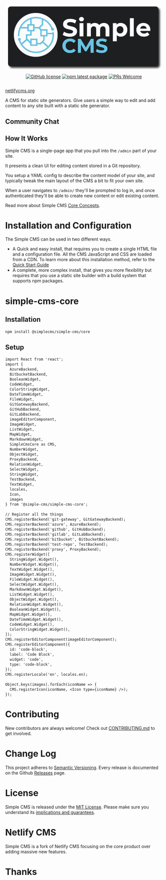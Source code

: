 <div style="display: flex; flex-direction: column; align-items: center;">
  <img src="simple-cms-logo.png" width="500px" />

[![GitHub license](https://img.shields.io/badge/license-MIT-blue.svg)](https://github.com/SimpleCMS/simple-cms/blob/main/LICENSE)
[![npm latest package](https://img.shields.io/npm/v/@simplecms/simple-cms-core/latest.svg)](https://www.npmjs.com/package/@simplecms/simple-cms-core)
[![PRs Welcome](https://img.shields.io/badge/PRs-welcome-brightgreen.svg)](https://github.com/SimpleCMS/simple-cms/blob/main/CONTRIBUTING.md)

</div>

[netlifycms.org](https://www.netlifycms.org/) 

A CMS for static site generators. Give users a simple way to edit
and add content to any site built with a static site generator.

## Community Chat

## How It Works

Simple CMS is a single-page app that you pull into the `/admin` part of your site.

It presents a clean UI for editing content stored in a Git repository.

You setup a YAML config to describe the content model of your site, and typically
tweak the main layout of the CMS a bit to fit your own site.

When a user navigates to `/admin/` they'll be prompted to log in, and once authenticated
they'll be able to create new content or edit existing content.

Read more about Simple CMS [Core Concepts](https://www.netlifycms.org/docs/intro/).

# Installation and Configuration

The Simple CMS can be used in two different ways.

* A Quick and easy install, that requires you to create a single HTML file and a configuration file. All the CMS JavaScript and CSS are loaded from a CDN.
  To learn more about this installation method, refer to the [Quick Start Guide](https://www.netlifycms.org/docs/quick-start/)
* A complete, more complex install, that gives you more flexibility but requires that you use a static site builder with a build system that supports npm packages.

# simple-cms-core

## Installation

`npm install @simplecms/simple-cms/core`

## Setup

```tsx
import React from 'react';
import {
  AzureBackend,
  BitbucketBackend,
  BooleanWidget,
  CodeWidget,
  ColorStringWidget,
  DateTimeWidget,
  FileWidget,
  GitGatewayBackend,
  GitHubBackend,
  GitLabBackend,
  imageEditorComponent,
  ImageWidget,
  ListWidget,
  MapWidget,
  MarkdownWidget,
  SimpleCmsCore as CMS,
  NumberWidget,
  ObjectWidget,
  ProxyBackend,
  RelationWidget,
  SelectWidget,
  StringWidget,
  TestBackend,
  TextWidget,
  locales,
  Icon,
  images
} from '@simple-cms/simple-cms-core';

// Register all the things
CMS.registerBackend('git-gateway', GitGatewayBackend);
CMS.registerBackend('azure', AzureBackend);
CMS.registerBackend('github', GitHubBackend);
CMS.registerBackend('gitlab', GitLabBackend);
CMS.registerBackend('bitbucket', BitbucketBackend);
CMS.registerBackend('test-repo', TestBackend);
CMS.registerBackend('proxy', ProxyBackend);
CMS.registerWidget([
  StringWidget.Widget(),
  NumberWidget.Widget(),
  TextWidget.Widget(),
  ImageWidget.Widget(),
  FileWidget.Widget(),
  SelectWidget.Widget(),
  MarkdownWidget.Widget(),
  ListWidget.Widget(),
  ObjectWidget.Widget(),
  RelationWidget.Widget(),
  BooleanWidget.Widget(),
  MapWidget.Widget(),
  DateTimeWidget.Widget(),
  CodeWidget.Widget(),
  ColorStringWidget.Widget(),
]);
CMS.registerEditorComponent(imageEditorComponent);
CMS.registerEditorComponent({
  id: 'code-block',
  label: 'Code Block',
  widget: 'code',
  type: 'code-block',
});
CMS.registerLocale('en', locales.en);

Object.keys(images).forEach(iconName => {
  CMS.registerIcon(iconName, <Icon type={iconName} />);
});
```

# Contributing

New contributors are always welcome! Check out [CONTRIBUTING.md](https://github.com/SimpleCMS/simple-cms/blob/main/CONTRIBUTING.md) to get involved.

# Change Log

This project adheres to [Semantic Versioning](http://semver.org/).
Every release is documented on the Github [Releases](https://github.com/SimpleCMS/simple-cms/releases) page.

# License

Simple CMS is released under the [MIT License](LICENSE).
Please make sure you understand its [implications and guarantees](https://writing.kemitchell.com/2016/09/21/MIT-License-Line-by-Line.html).

# Netlify CMS

Simple CMS is a fork of Netlify CMS focusing on the core product over adding massive new features.

# Thanks
